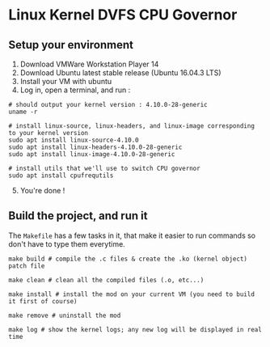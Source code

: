 # Linux Kernel DVFS CPU Governor
## Setup your environment
1) Download VMWare Workstation Player 14
2) Download Ubuntu latest stable release (Ubuntu 16.04.3 LTS)
3) Install your VM with ubuntu
4) Log in, open a terminal, and run :
```shell
# should output your kernel version : 4.10.0-28-generic
uname -r

# install linux-source, linux-headers, and linux-image corresponding to your kernel version
sudo apt install linux-source-4.10.0
sudo apt install linux-headers-4.10.0-28-generic
sudo apt install linux-image-4.10.0-28-generic

# install utils that we'll use to switch CPU governor
sudo apt install cpufrequtils
```
5) You're done !

## Build the project, and run it
The `Makefile` has a few tasks in it, that make it easier to run commands so don't have to type them everytime.
```shell
make build # compile the .c files & create the .ko (kernel object) patch file
```
```shell
make clean # clean all the compiled files (.o, etc...)
```
```shell
make install # install the mod on your current VM (you need to build it first of course)
```
```shell
make remove # uninstall the mod
```
```shell
make log # show the kernel logs; any new log will be displayed in real time
```



